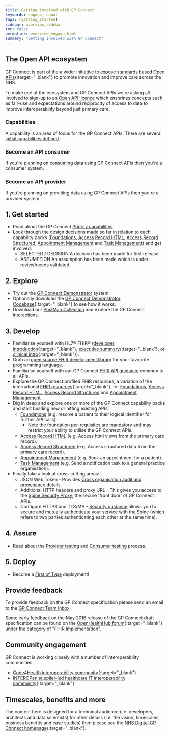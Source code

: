 ```yaml
---
title: Getting involved with GP Connect
keywords: engage, about
tags: [getting_started]
sidebar: overview_sidebar
toc: false
permalink: overview_engage.html
summary: "Getting involved with GP Connect"
---
```


## The Open API ecosystem

GP Connect is part of the a wider initiative to expose standards based [Open APIs](https://www.england.nhs.uk/digitaltechnology/info-revolution/interoperability/open-api/){:target="_blank"} to promote innovation and improve care across the NHS.

To make use of the ecosystem and GP Connect APIs we're asking all involved to sign-up to an [Open API licence](designprinciples_open_api_licence_principles.html) which enshrines concepts such as fair-use and expectations around reciprocity of access to data to improve interoperability beyond just primary care.


### Capabilities

A capability is an area of focus for the GP Connect APIs. There are several [initial capabilities defined](overview_priority_capabilities.html).

### Become an API consumer

If you're planning on consuming data using GP Connect APIs then you're a consumer system.

### Become an API provider

If you're planning on providing data using GP Connect APIs then you're a provider system. 



## 1. Get started ##

- Read about the GP Connect [Priority capabilities](overview_priority_capabilities.html).
- Look through the design decisions made so far in relation to each capability packs ([Foundations](foundations_design.html), [Access Record HTML](accessrecord.html), [Access Record Structured](accessrecord_rest.html), [Appointment Management](appointments_design.html) and [Task Management](tasks.html)) and get involved:
	- <span class="label label-success">SELECTED</span> / <span class="label label-info">DECISION</span> A decision has been made for first release.
	- <span class="label label-warning">ASSUMPTION</span> An assumption has been made which is under review/needs validated.

## 2. Explore ## 

- Try out the [GP Connect Demonstrator](system_demonstrator.html) system.
- Optionally download the [GP Connect Demonstrator Codebase](https://github.com/nhs-digital/gpconnect){:target="_blank"} to see how it works. 
- Download our [PostMan Collection](system_reference_postman.html) and explore the GP Connect interactions.

## 3. Develop ##

- Familiarise yourself with HL7&reg; FHIR&reg; ([developer introduction](http://www.hl7.org/implement/standards/fhir/overview-dev.html){:target="_blank"}, [executive summary](http://www.hl7.org/implement/standards/fhir/summary.html){:target="_blank"}, or [clinical intro](http://www.hl7.org/implement/standards/fhir/overview-clinical.html){:target="_blank"}).
- Grab an [open source FHIR development library](development_fhir_open_source_guidance.html) for your favourite programming language.
- Familiarise yourself with our GP Connect [FHIR API guidance](development_fhir_api_guidance.html) common to all APIs.
- Explore the GP Connect profiled FHIR resources, a variation of the international [FHIR resources](https://www.hl7.org/fhir/STU3/){:target="_blank"}, for [Foundations](datalibraryfoundation.html), [Access Record HTML](accessrecord.html), [Access Record Structured](accessrecord_rest.html) and [Appointment Management](datalibraryappointment.html).
- Dig in deep and explore one or more of the GP Connect capability packs and start building new or hitting existing APIs.
  - [Foundations](foundations.html) (e.g. resolve a patient to their logical identifier for further API calls).
  	- Note the foundation per-requisites are mandatory and may restrict your ability to utilise the GP Connect APIs.
  - [Access Record HTML](accessrecord.html) (e.g. Access html views from the primary care record).
  - [Access Record Structured](accessrecord_rest.html) (e.g. Access structured data from the primary care record).
  - [Appointment Management](appointments.html) (e.g. Book an appointment for a patient).
  - [Task Management](tasks.html) (e.g. Send a notification task to a general practice organisation).
- Finally take a look at cross-cutting areas:
  - JSON Web Token - Provides [Cross organisation audit and provenance](integration_cross_organisation_audit_and_provenance.html) details.
  - Additional HTTP headers and proxy URL - This gives you access to the [Spine Security Proxy](integration_spine_security_proxy.html), the secure 'front door' of GP Connect APIs.
  - Configure HTTPS and TLS/MA - [Security guidance](development_api_security_guidance.html) allows you to secure and mutually authenticate your service with the Spine (which refers to two parties authenticating each other at the same time). 

## 4. Assure ##

- Read about the [Provider testing](testing_api_provider_testing.html) and [Consumer testing](testing_api_consumer_testing.html) process.

## 5. Deploy ##

- Become a [First of Type](overview_first_of_type.html) deployment!




## Provide feedback

To provide feedback on the GP Connect specification please send an email to the [GP Connect Team Inbox](mailto://gpconnect@nhs.net).

Some early feedback on the May 2016 release of the GP Connect draft specification can be found on the [OpenHealthHub forum](https://www.openhealthhub.org/c/fhir-implementation){:target="_blank"} under the category of "FHIR Implementation".

## Community engagement

GP Connect is working closely with a number of interoperability communities:

- [Code4Health interoperability community](https://code4health.org/communities/interoperability){:target="_blank"}
- [INTEROPen supplier-led healthcare IT interoperability community](http://www.interopen.org/){:target="_blank"}

## Timescales, benefits and more

The content here is designed for a technical audience (i.e. developers, architects and data scientists) for other details (i.e. the vision, timescales, business benefits and case studies) then please see the [NHS Digital GP Connect homepage](https://digital.nhs.uk/article/1275/GP-Connect){:target="_blank"}.

